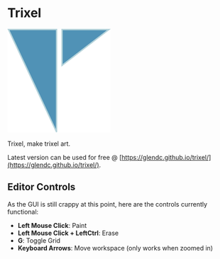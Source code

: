 # Trixel

![Image Alt](trixel.png)

Trixel, make trixel art.

Latest version can be used for free @ [https://glendc.github.io/trixel/](https://glendc.github.io/trixel/).

## Editor Controls

As the GUI is still crappy at this point, here are the controls currently functional:

+ **Left Mouse Click**: Paint
+ **Left Mouse Click + LeftCtrl**: Erase
+ **G**: Toggle Grid
+ **Keyboard Arrows**: Move workspace (only works when zoomed in)